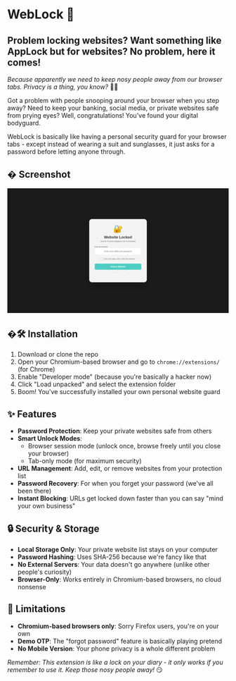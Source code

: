 # WebLock 🔐

## Problem locking websites? Want something like AppLock but for websites? No problem, here it comes! 

*Because apparently we need to keep nosy people away from our browser tabs. Privacy is a thing, you know?* 🤷‍♂️

Got a problem with people snooping around your browser when you step away? Need to keep your banking, social media, or private websites safe from prying eyes? Well, congratulations! You've found your digital bodyguard. 

WebLock is basically like having a personal security guard for your browser tabs - except instead of wearing a suit and sunglasses, it just asks for a password before letting anyone through.

## � Screenshot

![WebLock Screenshot](screenshot.png)

## �🛠️ Installation

1. Download or clone the repo
2. Open your Chromium-based browser and go to `chrome://extensions/` (for Chrome)
3. Enable "Developer mode" (because you're basically a hacker now)
4. Click "Load unpacked" and select the extension folder
5. Boom! You've successfully installed your own personal website guard

## ✨ Features

- **Password Protection**: Keep your private websites safe from others
- **Smart Unlock Modes**: 
  - Browser session mode (unlock once, browse freely until you close your browser)
  - Tab-only mode (for maximum security)
- **URL Management**: Add, edit, or remove websites from your protection list
- **Password Recovery**: For when you forget your password (we've all been there)
- **Instant Blocking**: URLs get locked down faster than you can say "mind your own business"

## 🔒 Security & Storage

- **Local Storage Only**: Your private website list stays on your computer
- **Password Hashing**: Uses SHA-256 because we're fancy like that
- **No External Servers**: Your data doesn't go anywhere (unlike other people's curiosity)
- **Browser-Only**: Works entirely in Chromium-based browsers, no cloud nonsense

## 🐛 Limitations

- **Chromium-based browsers only**: Sorry Firefox users, you're on your own
- **Demo OTP**: The "forgot password" feature is basically playing pretend
- **No Mobile Version**: Your phone privacy is a whole different problem

*Remember: This extension is like a lock on your diary - it only works if you remember to use it. Keep those nosy people away!* 😏
